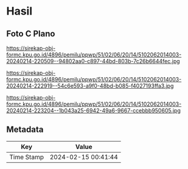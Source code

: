 # Hasil

## Foto C Plano

https://sirekap-obj-formc.kpu.go.id/4896/pemilu/ppwp/51/02/06/20/14/5102062014003-20240214-220509--94802aa0-c897-44bd-803b-7c26b6644fec.jpg

https://sirekap-obj-formc.kpu.go.id/4896/pemilu/ppwp/51/02/06/20/14/5102062014003-20240214-222919--54c6e593-a9f0-48bd-b085-f4027193ffa3.jpg

https://sirekap-obj-formc.kpu.go.id/4896/pemilu/ppwp/51/02/06/20/14/5102062014003-20240214-223204--1b043a25-6942-49a6-9667-ccebbb950605.jpg


## Metadata

| Key        | Value               |
| ---------- | ------------------- |
| Time Stamp | 2024-02-15 00:41:44 |



